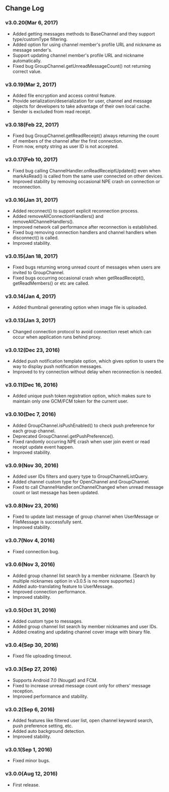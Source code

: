 ## Change Log

### v3.0.20(Mar 6, 2017)
* Added getting messages methods to BaseChannel and they support type/customType filtering.
* Added option for using channel member's profile URL and nickname as message sender's.
* Support updating channel member's profile URL and nickname automatically.
* Fixed bug GroupChannel.getUnreadMessageCount() not returning correct value.

### v3.0.19(Mar 2, 2017)
* Added file encryption and access control feature.
* Provide serialization/deserialization for user, channel and message objects for developers to take advantage of their own local cache.
* Sender is excluded from read receipt.

### v3.0.18(Feb 22, 2017)
* Fixed bug GroupChannel.getReadReceipt() always returning the count of members of the channel after the first connection.
* From now, empty string as user ID is not accepted.

### v3.0.17(Feb 10, 2017)
* Fixed bug calling ChannelHandler.onReadReceiptUpdated() even when markAsRead() is called from the same user connected on other devices.
* Improved stability by removing occasional NPE crash on connection or reconnection.

### v3.0.16(Jan 31, 2017)
* Added reconnect() to support explicit reconnection process.
* Added removeAllConnectionHandlers() and removeAllChannelHandlers().
* Improved network call performance after reconnection is established.
* Fixed bug removing connection handlers and channel handlers when disconnect() is called.
* Improved stability.

### v3.0.15(Jan 18, 2017)
* Fixed bugs returning wrong unread count of messages when users are invited to GroupChannel.
* Fixed bugs occurring occasional crash when getReadReceipt(), getReadMembers() or etc are called.

### v3.0.14(Jan 4, 2017)
* Added thumbnail generating option when image file is uploaded.

### v3.0.13(Jan 3, 2017)
* Changed connection protocol to avoid connection reset which can occur when application runs behind proxy.

### v3.0.12(Dec 23, 2016)
* Added push notification template option, which gives option to users the way to display push notification messages.
* Improved to try connection without delay when reconnection is needed.

### v3.0.11(Dec 16, 2016)
* Added unique push token registration option, which makes sure to maintain only one GCM/FCM token for the current user.

### v3.0.10(Dec 7, 2016)
* Added GroupChannel.isPushEnabled() to check push preference for each group channel.
* Deprecated GroupChannel.getPushPreference().
* Fixed randomly occurring NPE crash when user join event or read receipt update event happen.
* Improved stability.

### v3.0.9(Nov 30, 2016)
* Added user IDs filters and query type to GroupChannelListQuery.
* Added channel custom type for OpenChannel and GroupChannel.
* Fixed to call ChannelHandler.onChannelChanged when unread message count or last message has been updated.

### v3.0.8(Nov 23, 2016)
* Fixed to update last message of group channel when UserMessage or FileMessage is successfully sent.
* Improved stability.

### v3.0.7(Nov 4, 2016)
* Fixed connection bug.

### v3.0.6(Nov 3, 2016)
* Added group channel list search by a member nickname. (Search by multiple nicknames option in v3.0.5 is no more supported.)
* Added auto-translating feature to UserMessage.
* Improved connection performance.
* Improved stability.

### v3.0.5(Oct 31, 2016)
* Added custom type to messages.
* Added group channel list search by member nicknames and user IDs.
* Added creating and updating channel cover image with binary file.
  
### v3.0.4(Sep 30, 2016)
* Fixed file uploading timeout.

### v3.0.3(Sep 27, 2016)
* Supports Android 7.0 (Nougat) and FCM.
* Fixed to increase unread message count only for others' message reception.
* Improved performance and stability.

### v3.0.2(Sep 6, 2016)
* Added features like filtered user list, open channel keyword search, push preference setting, etc.
* Added auto background detection.
* Improved stability.

### v3.0.1(Sep 1, 2016)
* Fixed minor bugs.

### v3.0.0(Aug 12, 2016)
* First release.
